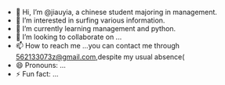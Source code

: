- 👋 Hi, I’m @jiauyia, a chinese student majoring in management.
- 👀 I’m interested in surfing various information.
- 🌱 I’m currently learning management and python.
- 💞️ I’m looking to collaborate on ...
- 📫 How to reach me ...you can contact me through 562133073z@gmail.com,despite my usual absence(
- 😄 Pronouns: ...
- ⚡ Fun fact: ...

<!---
jiauyia/jiauyia is a ✨ special ✨ repository because its `README.md` (this file) appears on your GitHub profile.
You can click the Preview link to take a look at your changes.
--->
